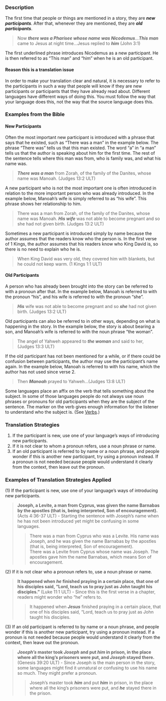 

### Description

The first time that people or things are mentioned in a story, they are ***new participants***. After that, whenever they are mentioned, they are ***old participants***.
> Now ***there was a Pharisee whose name was Nicodemus***…***This man*** came to Jesus at night time…Jesus replied to ***him*** (John 3:1)

The first underlined phrase introduces Nicodemus as a new participant. He is then referred to as “This man” and “him” when he is an old participant.

#### Reason this is a translation issue

In order to make your translation clear and natural, it is necessary to refer to the participants in such a way that people will know if they are new participants or participants that they have already read about. Different languages have different ways of doing this. You must follow the way that your language does this, not the way that the source language does this.

### Examples from the Bible

#### New Participants

Often the most important new participant is introduced with a phrase that says that he existed, such as “There was a man” in the example below. The phrase “There was” tells us that this man existed. The word “a” in “a man” tells us that the author is speaking about him for the first time. The rest of the sentence tells where this man was from, who is family was, and what his name was.
> ***There was a man*** from Zorah, of the family of the Danites, whose name was Manoah. (Judges 13:2 ULT)

A new participant who is not the most important one is often introduced in relation to the more important person who was already introduced.  In the example below, Manoah’s wife is simply referred to as “his wife”. This phrase shows her relationship to him.
> There was a man from Zorah, of the family of the Danites, whose name was Manoah. ***His wife*** was not able to become pregnant and so she had not given birth. (Judges 13:2 ULT)

Sometimes a new participant is introduced simply by name because the author assumes that the readers know who the person is. In the first verse of 1 Kings, the author assumes that his readers know who King David is, so there is no need to explain who he is.
> When King David was very old, they covered him with blankets, but he could not keep warm. (1 Kings 1:1 ULT)

#### Old Participants

A person who has already been brought into the story can be referred to with a pronoun after that. In the example below, Manoah is referred to with the pronoun “his”, and his wife is referred to with the pronoun “she”.

> ***His*** wife was not able to become pregnant and so ***she*** had not given birth. (Judges 13:2 ULT)

Old participants can also be referred to in other ways, depending on what is happening in the story. In the example below, the story is about bearing a son, and Manoah’s wife is referred to with the noun phrase “the woman”.
> The angel of Yahweh appeared to ***the woman*** and said to her, (Judges 13:3 ULT)

If the old participant has not been mentioned for a while, or if there could be confusion between participants, the author may use the participant’s name again. In the example below, Manoah is referred to with his name, which the author has not used since verse 2.
> Then ***Manoah*** prayed to Yahweh…(Judges 13:8 ULT)

Some languages place an affix on the verb that tells something about the subject. In some of those languages people do not always use noun phrases or pronouns for old participants when they are the subject of the sentence. The marker on the verb gives enough information for the listener to understand who the subject is. (See [Verbs](../figs-verbs/01.md).)

### Translation Strategies

1. If the participant is new, use one of your language’s ways of introducing new participants.
1. If it is not clear to whom a pronoun refers, use a noun phrase or name.
1. If an old participant is referred to by name or a noun phrase, and people wonder if this is another new participant, try using a pronoun instead. If a pronoun is not needed because people would understand it clearly from the context, then leave out the pronoun.

### Examples of Translation Strategies Applied

(1) If the participant is new, use one of your language’s ways of introducing new participants.

> **Joseph, a Levite, a man from Cyprus, was given the name Barnabas by the apostles (that is, being interpreted, Son of encouragement).** (Acts 4:36-37 ULT) - Starting the sentence with Joseph’s name when he has not been introduced yet might be confusing in some languages.  
>> There was a man from Cyprus who was a Levite. His name was Joseph, and he was given the name Barnabas by the apostles (that is, being interpreted, Son of encouragement).  
>> There was a Levite from Cyprus whose name was Joseph. The apostles gave him the name Barnabas, which means Son of encouragement.

(2) If it is not clear who a pronoun refers to, use a noun phrase or name.

> **It happened when ***he*** finished praying in a certain place, that one of his disciples said, “Lord, teach us to pray just as John taught his disciples.”** (Luke 11:1 ULT) - Since this is the first verse in a chapter, readers might wonder who “he” refers to.  
>> It happened when ***Jesus*** finished praying in a certain place, that one of his disciples said, “Lord, teach us to pray just as John taught his disciples.

(3) If an old participant is referred to by name or a noun phrase, and people wonder if this is another new participant, try using a pronoun instead. If a pronoun is not needed because people would understand it clearly from the context, then leave out the pronoun.

> *****Joseph’s*** master took ***Joseph*** and put ***him*** in prison, in the place where all the king’s prisoners were put, and ***Joseph*** stayed there.** (Genesis 39:20 ULT) - Since Joseph is the main person in the story, some languages might find it unnatural or confusing to use his name so much. They might prefer a pronoun.  
>> Joseph’s master took ***him*** and put ***him*** in prison, in the place where all the king’s prisoners were put, and ***he*** stayed there in the prison.

